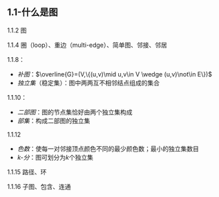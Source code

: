 
## 1.1-什么是图

1.1.2 图

1.1.4 圈（loop）、重边（multi-edge）、简单图、邻接、邻居

1.1.8：
- *补图*：$\overline{G}=(V,\{(u,v)\mid u,v\in V \wedge (u,v)\not\in E\})$
- *独立集*（稳定集）：图中两两互不相邻结点组成的集合

1.1.10：
- *二部图*：图的节点集恰好由两个独立集构成
- *部集*：构成二部图的独立集

1.1.12 
- *色数*：使每一对邻接顶点颜色不同的最少颜色数；最小的独立集数目
- *k-分*：图可划分为$k$个独立集

1.1.15 路径、环

1.1.16 子图、包含、连通